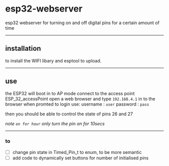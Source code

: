 # esp32-webserver
esp32 webserver for turning on and off digital pins for a certain amount of time

---

## installation

to install the WIFI libary and esptool to upload.


---
## use

the ESP32 will boot in to AP mode
connect to the access point ESP_32_accessPoint
open a web browser and type `192.168.4.1` in to the browser
when promted to login use:
    username : `user`
    password : `pass`

then you should be able to control the state of pins 26 and 27

*note `on for hour` only turn the pin on for 10secs*

---
### to

- [ ] change pin state in Timed_Pin_t to enum, to be more semantic
- [ ] add code to dynamically set buttons for number of initialised pins
